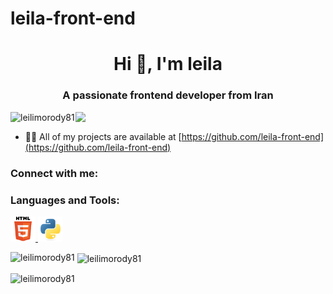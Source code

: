 # leila-front-end
<h1 align="center">Hi 👋, I'm leila</h1>
<h3 align="center">A passionate frontend developer from Iran</h3>
<img align="right" width="400" src="https://cdn.dribbble.com/userupload/30832962/file/original-199091f9b19f067153ecd518321a3898.gif">

<p align="left"> <img src="https://komarev.com/ghpvc/?username=leilimorody81&label=Profile%20views&color=0e75b6&style=flat" alt="leilimorody81" /> </p>

- 👨‍💻 All of my projects are available at [https://github.com/leila-front-end](https://github.com/leila-front-end)

<h3 align="left">Connect with me:</h3>
<p align="left">
</p>

<h3 align="left">Languages and Tools:</h3>
<p align="left"> <a href="https://www.w3.org/html/" target="_blank" rel="noreferrer"> <img src="https://raw.githubusercontent.com/devicons/devicon/master/icons/html5/html5-original-wordmark.svg" alt="html5" width="40" height="40"/> </a> <a href="https://www.python.org" target="_blank" rel="noreferrer"> <img src="https://raw.githubusercontent.com/devicons/devicon/master/icons/python/python-original.svg" alt="python" width="40" height="40"/> </a> </p>

<p><img align="left" src="https://github-readme-stats.vercel.app/api/top-langs?username=leilimorody81&show_icons=true&locale=en&layout=compact" alt="leilimorody81" /></p>

<p>&nbsp;<img align="center" src="https://github-readme-stats.vercel.app/api?username=leilimorody81&show_icons=true&locale=en" alt="leilimorody81" /></p>

<p><img align="center" src="https://github-readme-streak-stats.herokuapp.com/?user=leilimorody81&" alt="leilimorody81" /></p>
